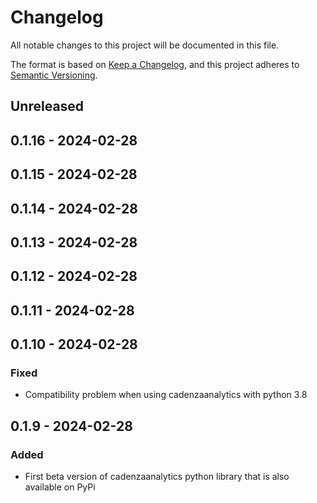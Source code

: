 # Changelog
All notable changes to this project will be documented in this file.

The format is based on [Keep a Changelog](https://keepachangelog.com/en/1.0.0/),
and this project adheres to [Semantic Versioning](https://semver.org/spec/v2.0.0.html).

## Unreleased

## 0.1.16 - 2024-02-28

## 0.1.15 - 2024-02-28

## 0.1.14 - 2024-02-28

## 0.1.13 - 2024-02-28

## 0.1.12 - 2024-02-28

## 0.1.11 - 2024-02-28

## 0.1.10 - 2024-02-28
### Fixed
- Compatibility problem when using cadenzaanalytics with python 3.8

## 0.1.9 - 2024-02-28
### Added
- First beta version of cadenzaanalytics python library that is also available on PyPi
